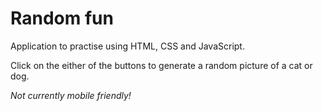 # Random fun

Application to practise using HTML, CSS and JavaScript.

Click on the either of the buttons to generate a random picture of a cat or dog.

*Not currently mobile friendly!*
